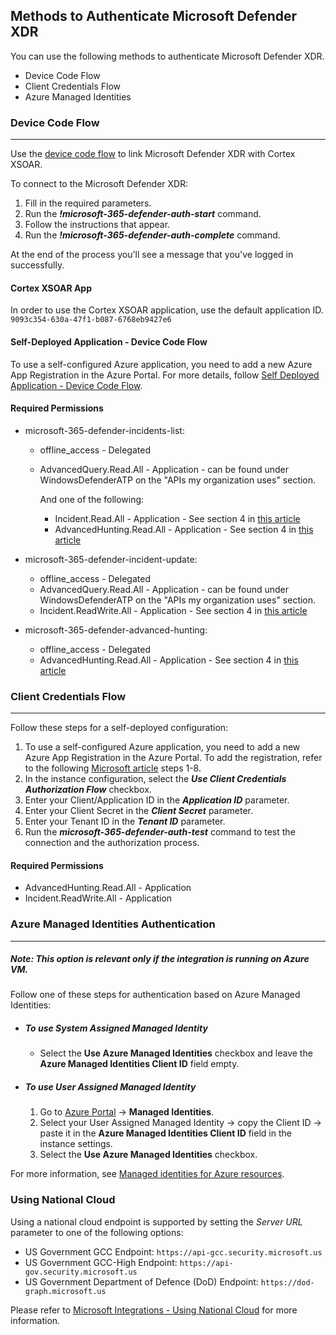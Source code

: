 ## Methods to Authenticate Microsoft Defender XDR
You can use the following methods to authenticate Microsoft Defender XDR.
- Device Code Flow
- Client Credentials Flow
- Azure Managed Identities

### Device Code Flow
___

Use the [device code flow](https://xsoar.pan.dev/docs/reference/articles/microsoft-integrations---authentication#device-code-flow)
to link Microsoft Defender XDR with Cortex XSOAR.

To connect to the Microsoft Defender XDR:
1. Fill in the required parameters.
2. Run the ***!microsoft-365-defender-auth-start*** command. 
3. Follow the instructions that appear.
4. Run the ***!microsoft-365-defender-auth-complete*** command.

At the end of the process you'll see a message that you've logged in successfully.

#### Cortex XSOAR App

In order to use the Cortex XSOAR application, use the default application ID.
```9093c354-630a-47f1-b087-6768eb9427e6```

#### Self-Deployed Application - Device Code Flow

To use a self-configured Azure application, you need to add a new Azure App Registration in the Azure Portal. For more details, follow [Self Deployed Application - Device Code Flow](https://xsoar.pan.dev/docs/reference/articles/microsoft-integrations---authentication#device-code-flow).

#### Required Permissions
* microsoft-365-defender-incidents-list:
    * offline_access - Delegated 
    * AdvancedQuery.Read.All - Application - can be found under WindowsDefenderATP on the "APIs my organization uses" section.
      
      And one of the following:
      * Incident.Read.All	- Application - See section 4 in [this article](https://learn.microsoft.com/en-us/microsoft-365/security/defender/api-create-app-user-context?view=o365-worldwide#create-an-app)
      * AdvancedHunting.Read.All - Application - See section 4 in [this article](https://learn.microsoft.com/en-us/microsoft-365/security/defender/api-create-app-user-context?view=o365-worldwide#create-an-app)
    

* microsoft-365-defender-incident-update:
   * offline_access - Delegated
   * AdvancedQuery.Read.All - Application - can be found under WindowsDefenderATP on the "APIs my organization uses" section.
   * Incident.ReadWrite.All - Application - See section 4 in [this article](https://learn.microsoft.com/en-us/microsoft-365/security/defender/api-create-app-user-context?view=o365-worldwide#create-an-app)



* microsoft-365-defender-advanced-hunting:
    * offline_access - Delegated   
    * AdvancedHunting.Read.All - Application - See section 4 in [this article](https://learn.microsoft.com/en-us/microsoft-365/security/defender/api-create-app-user-context?view=o365-worldwide#create-an-app)



### Client Credentials Flow
___
Follow these steps for a self-deployed configuration:

1. To use a self-configured Azure application, you need to add a new Azure App Registration in the Azure Portal. To add the registration, refer to the following [Microsoft article](https://docs.microsoft.com/en-us/microsoft-365/security/defender/api-create-app-web?view=o365-worldwide#create-an-app) steps 1-8.
2. In the instance configuration, select the ***Use Client Credentials Authorization Flow*** checkbox.
3. Enter your Client/Application ID in the ***Application ID*** parameter. 
4. Enter your Client Secret in the ***Client Secret*** parameter.
5. Enter your Tenant ID in the ***Tenant ID*** parameter.
6. Run the ***microsoft-365-defender-auth-test*** command to test the connection and the authorization process.

#### Required Permissions
 * AdvancedHunting.Read.All - Application
 * Incident.ReadWrite.All - Application

### Azure Managed Identities Authentication
____
##### Note: This option is relevant only if the integration is running on Azure VM.
Follow one of these steps for authentication based on Azure Managed Identities:

- ##### To use System Assigned Managed Identity
   - Select the **Use Azure Managed Identities** checkbox and leave the **Azure Managed Identities Client ID** field empty.

- ##### To use User Assigned Managed Identity
   1. Go to [Azure Portal](https://portal.azure.com/) -> **Managed Identities**.
   2. Select your User Assigned Managed Identity -> copy the Client ID -> paste it in the **Azure Managed Identities Client ID** field in the instance settings.
   3. Select the **Use Azure Managed Identities** checkbox.

For more information, see [Managed identities for Azure resources](https://learn.microsoft.com/en-us/azure/active-directory/managed-identities-azure-resources/overview).


### Using National Cloud
Using a national cloud endpoint is supported by setting the *Server URL* parameter to one of the following options:
* US Government GCC Endpoint: `https://api-gcc.security.microsoft.us`
* US Government GCC-High Endpoint: `https://api-gov.security.microsoft.us`
* US Government Department of Defence (DoD) Endpoint: `https://dod-graph.microsoft.us`

Please refer to [Microsoft Integrations - Using National Cloud](https://xsoar.pan.dev/docs/reference/articles/microsoft-integrations---authentication#using-national-cloud) for more information.